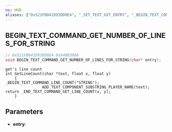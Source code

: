 ```yaml
---
ns: HUD
aliases: ["0x521FB041D93DD0E4", "_SET_TEXT_GXT_ENTRY", "_BEGIN_TEXT_COMMAND_LINE_COUNT"]
---
```

## BEGIN_TEXT_COMMAND_GET_NUMBER_OF_LINES_FOR_STRING

```c
// 0x521FB041D93DD0E4 0x94B82066
void BEGIN_TEXT_COMMAND_GET_NUMBER_OF_LINES_FOR_STRING(char* entry);
```

```
get's line count  
int GetLineCount(char *text, float x, float y)  
	{  
_BEGIN_TEXT_COMMAND_LINE_COUNT("STRING");  
                ADD_TEXT_COMPONENT_SUBSTRING_PLAYER_NAME(text);  
return _END_TEXT_COMMAND_GET_LINE_COUNT(x, y);  
	}  
```

## Parameters
* **entry**: 

